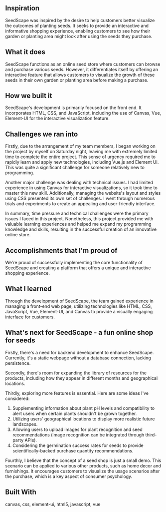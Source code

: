 ## Inspiration
SeedScape was inspired by the desire to help customers better visualize the outcomes of planting seeds. It seeks to provide an interactive and informative shopping experience, enabling customers to see how their garden or planting area might look after using the seeds they purchase.

## What it does
SeedScape functions as an online seed store where customers can browse and purchase various seeds. However, it differentiates itself by offering an interactive feature that allows customers to visualize the growth of these seeds in their own garden or planting area before making a purchase.

## How we built it
SeedScape's development is primarily focused on the front end. It incorporates HTML, CSS, and JavaScript, including the use of Canvas, Vue, Element-UI for the interactive visualization feature.

## Challenges we ran into
Firstly, due to the arrangement of my team members, I began working on the project by myself on Saturday night, leaving me with extremely limited time to complete the entire project. This sense of urgency required me to rapidly learn and apply new technologies, including Vue.js and Element UI. This was quite a significant challenge for someone relatively new to programming.

Another major challenge was dealing with technical issues. I had limited experience in using Canvas for interactive visualizations, so it took time to master this new skill. Additionally, managing the website's layout and styles using CSS presented its own set of challenges. I went through numerous trials and experiments to create an appealing and user-friendly interface.

In summary, time pressure and technical challenges were the primary issues I faced in this project. Nonetheless, this project provided me with valuable learning experiences and helped me expand my programming knowledge and skills, resulting in the successful creation of an innovative online store.

## Accomplishments that I'm proud of
We're proud of successfully implementing the core functionality of SeedScape and creating a platform that offers a unique and interactive shopping experience.

## What I learned
Through the development of SeedScape, the team gained experience in managing a front-end web page, utilizing technologies like HTML, CSS, JavaScript, Vue, Element-UI, and Canvas to provide a visually engaging interface for customers.

## What's next for SeedScape - a fun online shop for seeds
Firstly, there's a need for backend development to enhance SeedScape. Currently, it's a static webpage without a database connection, lacking persistence.

Secondly, there's room for expanding the library of resources for the products, including how they appear in different months and geographical locations.

Thirdly, exploring more features is essential. Here are some ideas I've considered:
1. Supplementing information about plant pH levels and compatibility to alert users when certain plants shouldn't be grown together.
2. Utilizing users' geographical locations to display more realistic future landscapes.
3. Allowing users to upload images for plant recognition and seed recommendations (image recognition can be integrated through third-party APIs).
4. Considering the germination success rates for seeds to provide scientifically-backed purchase quantity recommendations.

Fourthly, I believe that the concept of a seed shop is just a small demo. This scenario can be applied to various other products, such as home decor and furnishings. It encourages customers to visualize the usage scenarios after the purchase, which is a key aspect of consumer psychology.

## Built With
canvas, css, element-ui, html5, javascript, vue
